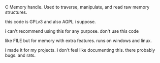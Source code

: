 C Memory handle. Used to traverse, manipulate, and read raw memory structures.

this code is GPLv3 and also AGPL i suppose.

i can't recommend using this for any purpose. don't use this code

like FILE but for memory with extra features. runs on windows and linux.

i made it for my projects. i don't feel like documenting this. there probably bugs. and rats.